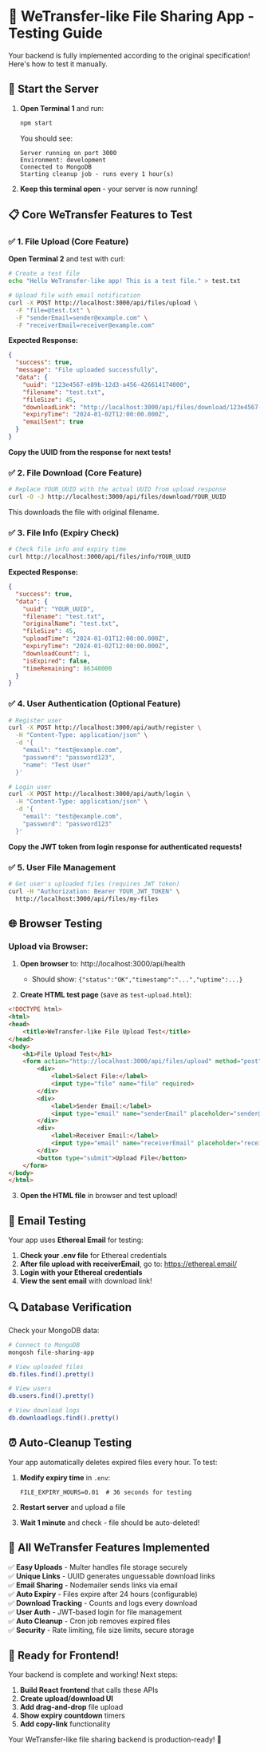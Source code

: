 # 🧪 WeTransfer-like File Sharing App - Testing Guide

Your backend is fully implemented according to the original specification! Here's how to test it manually.

## 🚀 Start the Server

1. **Open Terminal 1** and run:
   ```bash
   npm start
   ```
   
   You should see:
   ```
   Server running on port 3000
   Environment: development
   Connected to MongoDB
   Starting cleanup job - runs every 1 hour(s)
   ```

2. **Keep this terminal open** - your server is now running!

## 📋 Core WeTransfer Features to Test

### ✅ 1. File Upload (Core Feature)

**Open Terminal 2** and test with curl:

```bash
# Create a test file
echo "Hello WeTransfer-like app! This is a test file." > test.txt

# Upload file with email notification
curl -X POST http://localhost:3000/api/files/upload \
  -F "file=@test.txt" \
  -F "senderEmail=sender@example.com" \
  -F "receiverEmail=receiver@example.com"
```

**Expected Response:**
```json
{
  "success": true,
  "message": "File uploaded successfully",
  "data": {
    "uuid": "123e4567-e89b-12d3-a456-426614174000",
    "filename": "test.txt",
    "fileSize": 45,
    "downloadLink": "http://localhost:3000/api/files/download/123e4567-e89b-12d3-a456-426614174000",
    "expiryTime": "2024-01-02T12:00:00.000Z",
    "emailSent": true
  }
}
```

**Copy the UUID from the response for next tests!**

### ✅ 2. File Download (Core Feature)

```bash
# Replace YOUR_UUID with the actual UUID from upload response
curl -O -J http://localhost:3000/api/files/download/YOUR_UUID
```

This downloads the file with original filename.

### ✅ 3. File Info (Expiry Check)

```bash
# Check file info and expiry time
curl http://localhost:3000/api/files/info/YOUR_UUID
```

**Expected Response:**
```json
{
  "success": true,
  "data": {
    "uuid": "YOUR_UUID",
    "filename": "test.txt",
    "originalName": "test.txt",
    "fileSize": 45,
    "uploadTime": "2024-01-01T12:00:00.000Z",
    "expiryTime": "2024-01-02T12:00:00.000Z",
    "downloadCount": 1,
    "isExpired": false,
    "timeRemaining": 86340000
  }
}
```

### ✅ 4. User Authentication (Optional Feature)

```bash
# Register user
curl -X POST http://localhost:3000/api/auth/register \
  -H "Content-Type: application/json" \
  -d '{
    "email": "test@example.com",
    "password": "password123",
    "name": "Test User"
  }'

# Login user
curl -X POST http://localhost:3000/api/auth/login \
  -H "Content-Type: application/json" \
  -d '{
    "email": "test@example.com",
    "password": "password123"
  }'
```

**Copy the JWT token from login response for authenticated requests!**

### ✅ 5. User File Management

```bash
# Get user's uploaded files (requires JWT token)
curl -H "Authorization: Bearer YOUR_JWT_TOKEN" \
  http://localhost:3000/api/files/my-files
```

## 🌐 Browser Testing

### Upload via Browser:

1. **Open browser** to: http://localhost:3000/api/health
   - Should show: `{"status":"OK","timestamp":"...","uptime":...}`

2. **Create HTML test page** (save as `test-upload.html`):

```html
<!DOCTYPE html>
<html>
<head>
    <title>WeTransfer-like File Upload Test</title>
</head>
<body>
    <h1>File Upload Test</h1>
    <form action="http://localhost:3000/api/files/upload" method="post" enctype="multipart/form-data">
        <div>
            <label>Select File:</label>
            <input type="file" name="file" required>
        </div>
        <div>
            <label>Sender Email:</label>
            <input type="email" name="senderEmail" placeholder="sender@example.com">
        </div>
        <div>
            <label>Receiver Email:</label>
            <input type="email" name="receiverEmail" placeholder="receiver@example.com">
        </div>
        <button type="submit">Upload File</button>
    </form>
</body>
</html>
```

3. **Open the HTML file** in browser and test upload!

## 📧 Email Testing

Your app uses **Ethereal Email** for testing:

1. **Check your .env file** for Ethereal credentials
2. **After file upload with receiverEmail**, go to: https://ethereal.email/
3. **Login with your Ethereal credentials**
4. **View the sent email** with download link!

## 🔍 Database Verification

Check your MongoDB data:

```bash
# Connect to MongoDB
mongosh file-sharing-app

# View uploaded files
db.files.find().pretty()

# View users
db.users.find().pretty()

# View download logs
db.downloadlogs.find().pretty()
```

## ⏰ Auto-Cleanup Testing

Your app automatically deletes expired files every hour. To test:

1. **Modify expiry time** in `.env`:
   ```
   FILE_EXPIRY_HOURS=0.01  # 36 seconds for testing
   ```

2. **Restart server** and upload a file
3. **Wait 1 minute** and check - file should be auto-deleted!

## 🎯 All WeTransfer Features Implemented

✅ **Easy Uploads** - Multer handles file storage securely  
✅ **Unique Links** - UUID generates unguessable download links  
✅ **Email Sharing** - Nodemailer sends links via email  
✅ **Auto Expiry** - Files expire after 24 hours (configurable)  
✅ **Download Tracking** - Counts and logs every download  
✅ **User Auth** - JWT-based login for file management  
✅ **Auto Cleanup** - Cron job removes expired files  
✅ **Security** - Rate limiting, file size limits, secure storage  

## 🚀 Ready for Frontend!

Your backend is complete and working! Next steps:

1. **Build React frontend** that calls these APIs
2. **Create upload/download UI** 
3. **Add drag-and-drop** file upload
4. **Show expiry countdown** timers
5. **Add copy-link** functionality

Your WeTransfer-like file sharing backend is production-ready! 🎉
